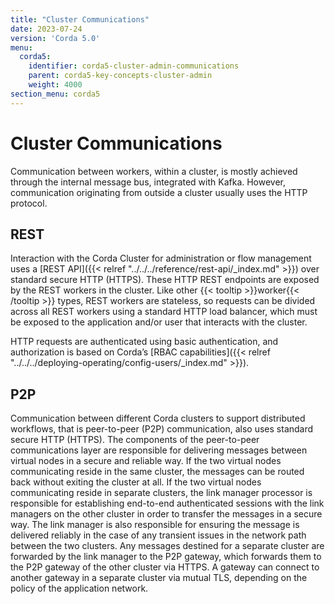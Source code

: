 ```yaml
---
title: "Cluster Communications"
date: 2023-07-24
version: 'Corda 5.0'
menu:
  corda5:
    identifier: corda5-cluster-admin-communications
    parent: corda5-key-concepts-cluster-admin
    weight: 4000
section_menu: corda5
---
```


# Cluster Communications

Communication between workers, within a cluster, is mostly achieved through the internal message bus, integrated with Kafka. However, communication originating from outside a cluster usually uses the HTTP protocol.

## REST

Interaction with the Corda Cluster for administration or flow management uses a [REST API]({{< relref "../../../reference/rest-api/_index.md" >}}) over standard secure HTTP (HTTPS).
These HTTP REST endpoints are exposed by the REST workers in the cluster.
Like other {{< tooltip >}}worker{{< /tooltip >}} types, REST workers are stateless, so requests can be divided across all REST workers using a standard HTTP load balancer, which must be exposed to the application and/or user that interacts with the cluster.

HTTP requests are authenticated using basic authentication, and authorization is based on Corda’s [RBAC capabilities]({{< relref "../../../deploying-operating/config-users/_index.md" >}}).

## P2P

Communication between different Corda clusters to support distributed workflows, that is peer-to-peer (P2P) communication, also uses standard secure HTTP (HTTPS).
The components of the peer-to-peer communications layer are responsible for delivering messages between virtual nodes in a secure and reliable way.
If the two virtual nodes communicating reside in the same cluster, the messages can be routed back without exiting the cluster at all.
If the two virtual nodes communicating reside in separate clusters, the link manager processor is responsible for establishing end-to-end authenticated sessions with the link managers on the other cluster in order to transfer the messages in a secure way.
The link manager is also responsible for ensuring the message is delivered reliably in the case of any transient issues in the network path between the two clusters.
Any messages destined for a separate cluster are forwarded by the link manager to the P2P gateway, which forwards them to the P2P gateway of the other cluster via HTTPS.
A gateway can connect to another gateway in a separate cluster via mutual TLS, depending on the policy of the application network.
